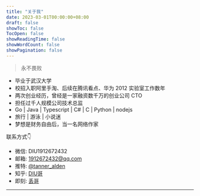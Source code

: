 ```yaml
---
title: "关于我"
date: 2023-03-01T00:00:00+08:00
draft: false
showToc: false
TocOpen: false
showReadingTime: false
showWordCount: false
showPagination: false
---
```

> 永不畏败

- 毕业于武汉大学
- 校招入职阿里手淘、后续在腾讯看点、华为 2012 实验室工作数年
- 两次创业经历，曾经是一家融资数千万的创业公司 CTO
- 担任过千人规模公司技术总监
- Go | Java | Typescript | C# | C | Python | nodejs
- 旅行 | 游泳 | 小说迷
- 梦想是财务自由后，当一名网络作家

联系方式👇

- 微信: DIU1912672432
- 邮箱: 1912672432@qq.com
- 推特: [@tanner_alden](https://twitter.com/tanner_alden)
- 知乎: [DIU哥](https://www.zhihu.com/people/tang-cun-zhou/)
- 即刻: [丢哥](https://okjk.co/VTsGz8)
---


